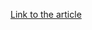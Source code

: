 [Link to the article](https://blogs.vmware.com/security/2021/11/monitoring-winnti-4-0-c2-servers-for-two-years.html)
